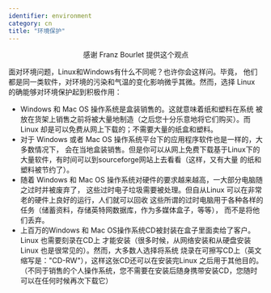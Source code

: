 ```yaml
---
identifier: environment
category: cn
title: "环境保护"
---
```


<p align="center">感谢 Franz Bourlet 提供这个观点

面对环境问题，Linux和Windows有什么不同呢？也许你会这样问。毕竟，
他们都是同一类软件，对环境的污染和气温的变化影响微乎其微。然而，选择
Linux 的确能够对环境保护起到积极作用：

<ul>

<li>Windows 和 Mac OS 操作系统是盒装销售的。这就意味着纸和塑料在系统
被放在货架上销售之前将被大量地制造（之后您十分乐意地将它们购买）。而Linux
却是可以免费从网上下载的；不需要大量的纸盒和塑料。</li>

<li>对于 Windows 或者 Mac OS 操作系统平台下的应用程序软件也是一样的，大多数情况下，
会在当地盒装销售。但是你可以从网上免费下载基于Linux下的大量软件，有时间可以到sourceforge网站上去看看（这样，又有大量
的纸和塑料被节约了）。</li>

<li>随着 Windows 和 Mac OS 操作系统对硬件的要求越来越高，一大部分电脑随之过时并被废弃了，
这些过时电子垃圾需要被处理。但自从Linux 可以在非常老的硬件上良好的运行，人们就可以回收
这些所谓的过时电脑用于各种各样的任务（储蓄资料，存储英特网数据库，作为多媒体盒子，等等），
而不是将他们丢弃。</li>

<li>上百万的Windows 和 Mac OS操作系统CD被封装在盒子里面卖给了客户。Linux 也需要刻录在CD上
才能安装（很多时候，从网络安装和从硬盘安装Linux 也是很常见的）。然而，大多数人选择将系统
烧录在可擦写CD上（英文缩写是："CD-RW"），这样这张CD还可以在安装完Linux 之后用于其他目的。
（不同于销售的个人操作系统，您不需要在安装后随身携带安装CD，您随时可以在任何时候再次下载它）</li>

</ul>




